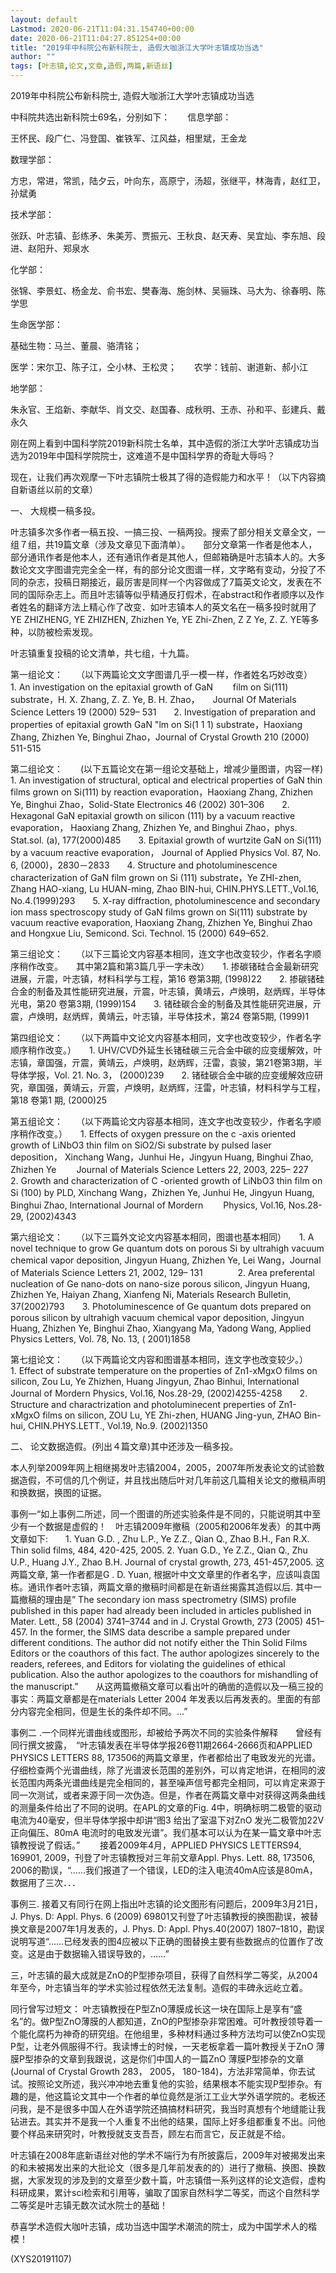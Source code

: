 ```yaml
---
layout: default
Lastmod: 2020-06-21T11:04:31.154740+00:00
date: 2020-06-21T11:04:27.851254+00:00
title: "2019年中科院公布新科院士, 造假大咖浙江大学叶志镇成功当选"
author: ""
tags: [叶志镇,论文,文章,造假,两篇,新语丝]
---
```


2019年中科院公布新科院士, 造假大咖浙江大学叶志镇成功当选

中科院共选出新科院士69名，分别如下：　　信息学部：

王怀民、段广仁、冯登国、崔铁军、江风益，相里斌，王金龙

数理学部：

方忠，常进，常凯，陆夕云，叶向东，高原宁，汤超，张继平，林海青，赵红卫，孙斌勇

技术学部：

张跃、叶志镇、彭练矛、朱美芳、贾振元、王秋良、赵天寿、吴宜灿、李东旭、段进、赵阳升、郑泉水

化学部：

张锦、李景虹、杨金龙、俞书宏、樊春海、施剑林、吴骊珠、马大为、徐春明、陈学思

生命医学部：

基础生物：马兰、董晨、骆清铭；

医学：宋尔卫、陈子江，仝小林、王松灵；　　农学：钱前、谢道新、郝小江

地学部：

朱永官、王焰新、李献华、肖文交、赵国春、成秋明、王赤、孙和平、彭建兵、戴永久

刚在网上看到中国科学院2019新科院士名单，其中造假的浙江大学叶志镇成功当选为2019年中国科学院院士，这难道不是中国科学界的奇耻大辱吗？

现在，让我们再次观摩一下叶志镇院士极其了得的造假能力和水平！（以下内容摘自新语丝以前的文章）

一、	大规模一稿多投。

叶志镇多次多作者一稿五投、一搞三投、一稿两投。搜索了部分相关文章全文，一组７组，共19篇文章（涉及文章见下面清单）。　　部分文章第一作者是他本人，部分通讯作者是他本人，还有通讯作者是其他人，但邮箱确是叶志镇本人的。大多数论文文字图谱完完全全一样，有的部分论文图谱一样，文字略有变动，分投了不同的杂志，投稿日期接近，最厉害是同样一个内容做成了7篇英文论文，发表在不同的国际杂志上。而且叶志镇等似乎精通反打假术，在abstract和作者顺序以及作者姓名的翻译方法上精心作了改变．如叶志镇本人的英文名在一稿多投时就用了YE ZHIZHENG,  YE ZHIZHEN, Zhizhen Ye, YE Zhi-Zhen, Z Z Ye,  Z. Z. YE等多种，以防被检索发现。

叶志镇重复投稿的论文清单，共七组，十九篇。

第一组论文：　　（以下两篇论文文字图谱几乎一模一样，作者姓名巧妙改变）　　1.        An investigation on the epitaxial growth of GaN 　　film on Si(111) substrate，H. X. Zhang, Z. Z. Ye, B. H. Zhao，　　Journal Of Materials Science Letters 19 (2000) 529– 531　　2.        Investigation of preparation and properties of epitaxial growth GaN "lm on Si(1 1 1) substrate，Haoxiang Zhang, Zhizhen Ye, Binghui Zhao，Journal of Crystal Growth 210 (2000) 511-515

第二组论文：　　(以下五篇论文在第一组论文基础上，增减少量图谱，内容一样)　　1.        An investigation of structural, optical and electrical properties of GaN thin films grown on Si(111) by reaction evaporation，Haoxiang Zhang, Zhizhen Ye, Binghui Zhao，Solid-State Electronics 46 (2002) 301–306　　2.        Hexagonal GaN epitaxial growth on silicon (111) by a vacuum reactive evaporation， Haoxiang Zhang, Zhizhen Ye, and Binghui Zhao，phys. Stat.sol. (a), 177(2000)485　　3.      Epitaxial growth of wurtzite GaN on Si(111) by a vacuum reactive evaporation， Journal of Applied Physics Vol. 87, No. 6, (2000)，2830－2833　　4.        Structure and photoluminescence characterization of GaN film grown on Si (111) substrate，Ye ZHI-zhen, Zhang HAO-xiang, Lu HUAN-ming, Zhao BIN-hui, CHIN.PHYS.LETT.,Vol.16, No.4.(1999)293　　5.        X-ray diffraction, photoluminescence and secondary ion mass spectroscopy study of GaN films grown on Si(111) substrate by vacuum reactive evaporation, Haoxiang Zhang, Zhizhen Ye, Binghui Zhao and Hongxue Liu, Semicond. Sci. Technol. 15 (2000) 649–652.

第三组论文：　　（以下三篇论文内容基本相同，连文字也改变较少，作者名字顺序稍作改变。　　其中第2篇和第3篇几乎一字未改）　　1.        掺碳锗硅合金最新研究进展，亓震，叶志镇，材料科学与工程，第16 卷第3期, (1998)22　　2.        掺碳锗硅合金的制备及其性能研究进展，亓震，叶志镇，黄靖云，卢焕明，赵炳辉，半导体光电，第20 卷第3期, (1999)154　　3.        锗硅碳合金的制备及其性能研究进展，亓震，卢焕明，赵炳辉，黄靖云，叶志镇，半导体技术，第24 卷第5期, (1999)1

第四组论文：　　（以下两篇中文论文内容基本相同，文字也改变较少，作者名字顺序稍作改变。）　　1.        UHV/CVD外延生长锗硅碳三元合金中碳的应变缓解效，叶志镇，章国强，亓震，黄靖云，卢焕明，赵炳辉，汪雷，袁骏，第21卷第3期，半导体学报，Vol. 21. No. 3， (2000)239　　2.        锗硅碳合金中碳的应变缓解效应研究，章国强，黄靖云，亓震，卢焕明，赵炳辉，汪雷，叶志镇，材料科学与工程，第18 卷第1 期, (2000)25

第五组论文：　　（以下两篇论文内容基本相同，连文字也改变较少，作者名字顺序稍作改变。）　　1.        Effects of oxygen pressure on the c -axis oriented growth of LiNbO3 thin film on SiO2/Si substrate by pulsed laser deposition， Xinchang Wang，Junhui He，Jingyun Huang, Binghui Zhao, Zhizhen Ye　　 Journal of Materials Science Letters 22, 2003, 225– 227　　2.        Growth and characterization of C -oriented growth of LiNbO3 thin film on Si (100) by PLD, Xinchang Wang，Zhizhen Ye, Junhui He, Jingyun Huang, Binghui Zhao, International Journal of Mordern 　　Physics, Vol.16, Nos.28-29, (2002)4343

第六组论文：　　（以下三篇外文论文内容基本相同，图谱也基本相同）　　1.        A novel technique to grow Ge quantum dots on porous Si by ultrahigh vacuum chemical vapor deposition, Jingyun Huang, Zhizhen Ye, Lei Wang，Journal of Materials Science Letters 21, 2002, 129– 131　　　　2.        Area preferental nucleation of Ge nano-dots on nano-size porous silicon, Jingyun Huang, Zhizhen Ye, Haiyan Zhang, Xianfeng Ni, Materials Research Bulletin, 37(2002)793　　3.        Photoluminescence of Ge quantum dots prepared on porous silicon by ultrahigh vacuum chemical vapor deposition, Jingyun Huang, Zhizhen Ye, Binghui Zhao, Xiangyang Ma, Yadong Wang, Applied Physics Letters, Vol. 78, No. 13, ( 2001)1858

第七组论文：　　（以下两篇论文内容和图谱基本相同，连文字也改变较少。）　　1.        Effect of substrate temperature on the properties of Zn1-xMgxO films on silicon, Zou Lu, Ye Zhizhen, Huang Jingyun, Zhao Binhui, International Journal of Mordern Physics, Vol.16, Nos.28-29, (2002)4255-4258　　2.        Structure and charactrization and photoluminecent preperties of Zn1-xMgxO films on silicon, ZOU Lu, YE Zhi-zhen, HUANG Jing-yun, ZHAO Bin-hui, CHIN.PHYS.LETT., Vol.19, No.9. (2002)1350

二、	论文数据造假。(列出４篇文章)其中还涉及一稿多投。

本人列举2009年网上相继揭发叶志镇2004，2005，2007年所发表论文的试验数据造假，不可信的几个例证，并且找出随后叶对几年前这几篇相关论文的撤稿声明和换数据，换图的证据。

事例一“如上事例二所述，同一个图谱的所述实验条件是不同的，只能说明其中至少有一个数据是虚假的！　叶志镇2009年撤稿（2005和2006年发表）的其中两文章如下:　　1. Yuan G.D. , Zhu L.P., Ye Z.Z., Qian Q., Zhao B.H., Fan R.X. Thin solid films, 484, 420-425, 2005.  2. Yuan G.D., Ye Z.Z., Qian Q., Zhu U.P., Huang J.Y., Zhao B.H. Journal of crystal growth, 273, 451-457,2005. 这两篇文章, 第一作者都是G . D. Yuan, 根据叶中文文章里的作者名字，应该叫袁国栋。通讯作者叶志镇，两篇文章的撤稿时间都是在新语丝揭露其造假以后. 其中一篇撤稿的理由是” The secondary ion mass spectrometry (SIMS) profile published in this paper had already been included in articles published in Mater. Lett., 58 (2004) 3741–3744 and in J. Crystal Growth, 273 (2005) 451–457. In the former, the SIMS data describe a sample prepared under different conditions. The author did not notify either the Thin Solid Films Editors or the coauthors of this fact. The author apologizes sincerely to the readers, referees, and Editors for violating the guidelines of ethical publication. Also the author apologizes to the coauthors for mishandling of the manuscript.”　　从这两篇撤稿文章可以看出叶的确凿的造假以及一稿三投的事实：两篇文章都是在materials Letter 2004 年发表以后再发表的。里面的有部分内容完全相同，但是生长的条件却不同。…”

事例二 .一个同样光谱曲线或图形，却被给予两次不同的实验条件解释　　曾经有同行撰文披露，　“叶志镇发表在半导体学报26卷11期2664-2666页和APPLIED PHYSICS LETTERS 88, 173506的两篇文章里，作者都给出了电致发光的光谱。仔细检查两个光谱曲线，除了光谱波长范围的差别外，可以肯定地讲，在相同的波长范围内两条光谱曲线是完全相同的，甚至噪声信号都完全相同，可以肯定来源于同一次测试，或者来源于同一次伪造。但是，作者在两篇文章中对获得这两条曲线的测量条件给出了不同的说明。在APL的文章的Fig. 4中，明确标明二极管的驱动电流为40毫安，但半导体学报中却讲“图3 给出了室温下对ZnO 发光二极管加22V 正向偏压、80mA 电流时的电致发光谱”。我们基本可以认为在某一篇文章中叶志镇教授说了假话。” 　　接着2009年4月，APPLIED PHYSICS LETTERS94, 169901, 2009，刊登了叶志镇教授对三年前文章Appl. Phys. Lett. 88, 173506, 2006的勘误，“……我们报道了一个错误，LED的注入电流40mA应该是80mA，数据用了三次．．．

事例三. 接着又有同行在网上指出叶志镇的论文图形有问题后，2009年3月21日，J. Phys. D: Appl. Phys. 6 (2009) 69801又刊登了叶志镇教授的换图勘误，被替换文章是2007年1月发表的，J. Phys. D: Appl. Phys.40(2007) 1807–1810，勘误说明写道“……已经发表的图4应被以下正确的图替换主要有些数据点的位置作了改变。这是由于数据输入错误导致的，……”

三，叶志镇的最大成就是ZnO的P型掺杂项目，获得了自然科学二等奖，从2004年至今，叶志镇当年的学术实验过程依然无法复制。造假的丰碑永远屹立着。

同行曾写过短文： 叶志镇教授在P型ZnO薄膜成长这一块在国际上是享有“盛名”的。做P型ZnO薄膜的人都知道，ZnO的P型掺杂非常困难。可叶教授领导着一个能化腐朽为神奇的研究组。在他组里，多种材料通过多种方法均可以使ZnO实现P型，让老外佩服得不行。我读博士的时候，一天老板拿着一篇叶教授关于ZnO 薄膜P型掺杂的文章到我跟说，这是你们中国人的一篇ZnO 薄膜P型掺杂的文章(Journal of Crystal Growth 283， 2005， 180-184)，方法非常简单，你去试试。按照论文所述，我兴冲冲地去重复他的实验，结果根本不能实现P型掺杂。有趣的是，他这篇论文其中一个作者的单位竟然是浙江工业大学外语学院的。老板还问我，是不是很多中国人在外语学院还搞搞材料研究，我当时真想有个地缝能让我钻进去。其实并不是我一个人重复不出他的结果，国际上好多组都重复不出。问他要个样品来研究时，叶教授就支支吾吾，顾左右而言它，反正就是不给。

叶志镇在2008年底新语丝对他的学术不端行为有所披露后，2009年对被揭发出来的和未被揭发出来的大批论文（很多是几年前发表的的）进行了撤稿、换图、换数据，大家发现的涉及到的文章至少数十篇，叶志镇借一系列这样的论文造假，虚构科研成果，累计sci检索和引用等，骗取了国家自然科学二等奖，而这个自然科学二等奖是叶志镇无数次试水院士的基础！

恭喜学术造假大咖叶志镇，成功当选中国学术潮流的院士，成为中国学术人的楷模！

(XYS20191107)


